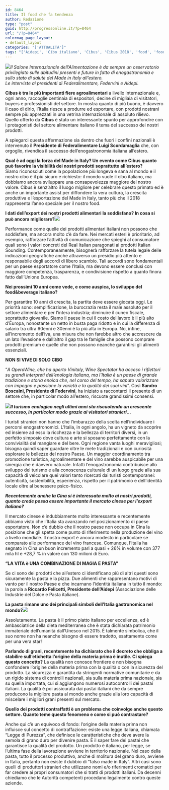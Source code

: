 ```yaml
---
id: 8464
title: Il food che fa tendenza
author: Redazione
type: "post"
guid: http://progressonline.it/?p=8464
url: "/?p=8464"
colormag_page_layout:
- default_layout
categories: "['ATTUALITÀ']"
tags: "['Aidepi', 'Cibo italiano', 'Cibus', 'Cibus 2018', 'food', 'food italiano', 'luigi scordamaglia', 'Riccardo Felicetti', 'sandro boscaini']"
---
```


*![](https://progressonline.it/wp-content/uploads/2018/05/cibus2018_data-300x163.jpg)Il Salone Internazionale dell’Alimentazione è da sempre un osservatorio privilegiato sulle abitudini presenti e future in fatto di enogastronomia e sullo stato di salute del Made in Italy all’estero.  
Le interviste ai presidenti di Federalimentare, Federvini e Aidepi.*

**Cibus è tra le più importanti fiere agroalimentari** a livello internazionale e, ogni anno, raccoglie centinaia di espositori, decine di migliaia di visitatori, buyers e professionisti del settore. In mostra quanto di più buono, è davvero il caso di dirlo, l’Italia riesce a produrre ed esportare, con prodotti nostrani sempre più apprezzati in una vetrina internazionale di assoluto rilievo.  
Quello offerto da **Cibus** è stato un interessante spunto per approfondire con i protagonisti del settore alimentare italiano il tema del successo dei nostri prodotti.

A spiegarci questa affermazione sia dentro che fuori i confini nazionali è intervenuto il **Presidente di Federalimentare Luigi Scordamaglia** che, con orgoglio, rivendica il successo dell’enogastronomia italiana all’estero.

**Qual è ad oggi la forza del Made in Italy? Un evento come Cibus quanto può favorire la visibilità dei nostri prodotti soprattutto all’estero?**  
Siamo riconosciuti come la popolazione più longeva e sana al mondo e il nostro cibo è il più sicuro e richiesto: il mondo vuole il cibo italiano, ma dobbiamo ancora sviluppare una consapevolezza maggiore del nostro valore. Cibus è senz’altro il luogo migliore per celebrare questo primato ed è anche un importante assist per diffondere la vera cultura, la crescita produttiva e l’esportazione del Made in Italy, tanto più che il 2018 rappresenta l’anno speciale per il nostro food.

**I dati dell’export dei nostri prodotti alimentari la soddisfano? In cosa si può ancora migliorare?![](https://progressonline.it/wp-content/uploads/2018/05/ScordamagliaFotoHD2-1-200x300.jpg)**

Performance come quelle dei prodotti alimentari italiani non possono che soddisfare, ma ancora molto c’è da fare. Nei mercati esteri è prioritario, ad esempio, rafforzare l’attività di comunicazione che spieghi al consumatore quali sono i valori concreti del Real Italian paragonati ai prodotti Italian Sounding. Contemporaneamente, bisognerà rafforzare la tutela legale delle indicazioni geografiche anche attraverso un presidio più attento e responsabile degli accordi di libero scambio. Tali accordi sono fondamentali per un paese esportatore come l’Italia, ma devono essere conclusi con maggiore competenza, trasparenza, e condivisione rispetto a quanto finora fatto dall’Unione Europea.

**Nei prossimi 10 anni come vede, e come auspica, lo sviluppo del food&amp;beverage italiano?**

Per garantire 10 anni di crescita, la partita deve essere giocata oggi. Le priorità sono: semplificazione, la burocrazia resta il male assoluto per il settore alimentare e per l’intera industria; diminuire il cuneo fiscale, soprattutto giovanile. Siamo il paese in cui il costo del lavoro è il più alto d’Europa, nonostante un netto in busta paga ridotto e in cui la differenza di salario tra ultra 60enni e 30enni è la più alta in Europa. No, infine, all’incremento dell’Iva, una misura che non farebbe altro che accrescere da un lato l’evasione e dall’altro il gap tra le famiglie che possono comprare prodotti premium e quelle che non possono neanche garantirsi gli alimenti essenziali.  
  
**NON SI VIVE DI SOLO CIBO**

“*A OperaWine, che ha aperto Vinitaly, Wine Spectator ha acceso i riflettori su grandi interpreti dell’enologia italiana, ma l’Italia è un paese di grande tradizione e storia enoica che, nel corso del tempo, ha saputo valorizzare con impegno e passione la varietà e la qualità dei suoi vini*”. Così **Sandro Boscaini, Presidente di Federvini**, ha iniziato a raccontarci il presente di un settore che, in particolar modo all’estero, riscuote grandissimi consensi.

***![](https://progressonline.it/wp-content/uploads/2018/05/Sandro-Boscaini-231x300.jpg)Il turismo enologico negli ultimi anni sta riscuotendo un crescente successo, in particolar modo grazie ai visitatori stranieri…***

I turisti stranieri non hanno che l’imbarazzo della scelta nell’individuare i percorsi enogastronomici. L’Italia, in ogni angolo, ha un vigneto da scoprire ed insieme ad esso la ricchezza e la bellezza di territori diversi, in un perfetto simposio dove cultura e arte si sposano perfettamente con la convivialità del mangiare e del bere. Ogni regione vanta luoghi meravigliosi; bisogna quindi saper guardare oltre le mete tradizionali e con curiosità esplorare le bellezze del nostro Paese. Un maggior coordinamento tra promozione turistica, agroalimentare e del vino sarebbe auspicabile per una sinergia che è davvero naturale. Infatti l’enogastronomia contribuisce allo sviluppo del turismo e alla conoscenza culturale di un luogo grazie alla sua capacità di veicolare quei valori tanto ricercati dai turisti contemporanei: autenticità, sostenibilità, esperienza, rispetto per il patrimonio e dell’identità locale oltre al benessere psico-fisico.

***Recentemente anche la Cina si è interessata molto ai nostri prodotti, quanto crede possa essere importante il mercato cinese per l’export italiano?***

Il mercato cinese è indubbiamente molto interessante e recentemente abbiamo visto che l’Italia sta avanzando nel posizionamento di paese esportatore. Non c’è dubbio che il nostro paese non occupa in Cina la posizione che gli spetta come punto di riferimento nella produzione del vino a livello mondiale. Il nostro export è ancora modesto in particolare se comparato alle performance del vino francese. Comunque, l’Italia ha segnato in Cina un buon incremento pari a quasi + 26% in volume con 377 mila hl e +28,7 % in valore con 130 milioni di Euro.  
  
**“LA VITA è UNA COMBINAZIONE DI MAGIA E PASTA”**

Se ci sono dei prodotti che all’estero ci identificano più di altri questi sono sicuramente la pasta e la pizza. Due alimenti che rappresentano motivi di vanto per il nostro Paese e che incarnano l’identità italiana in tutto il mondo: la parola a **Riccardo Felicetti, Presidente dell’Aidepi** (Associazione delle Industrie del Dolce e Pasta italiane).

**La pasta rimane uno dei principali simboli dell’Italia gastronomica nel mondo?![](https://progressonline.it/wp-content/uploads/2018/05/Riccardo-Felicetti_crediti_-Jacopo-Salvi-230x300.jpg)**

Assolutamente. La pasta è il primo piatto italiano per eccellenza, ed è ambasciatrice della dieta mediterranea che è stata dichiarata patrimonio immateriale dell’umanità dall’Unesco nel 2015. È talmente simbolica, che il suo nome non ha neanche bisogno di essere tradotto, esattamente come per una vera star!

**Parlando di grani, recentemente ha dichiarato che il decreto che obbliga a stabilire sull’etichetta l’origine della materia prima è inutile. Ci spiega questo concetto?** La qualità non conosce frontiere e non bisogna confondere l’origine della materia prima con la qualità o con la sicurezza del prodotto. La sicurezza è garantita da stringenti normative comunitarie e da un rigido sistema di controlli nazionali, sia sulla materia prima nazionale, sia su quella importata, cui si aggiungono numerosi autocontrolli dei pastai italiani. La qualità è poi assicurata dai pastai italiani che da sempre producono la migliore pasta al mondo anche grazie alla loro capacità di miscelare i migliori grani presenti sul mercato.

**Quello dei prodotti contraffatti è un problema che coinvolge anche questo settore. Quanto teme questo fenomeno e come si può contrastare?**

Anche qui c’è un equivoco di fondo: l’origine della materia prima non influisce sul concetto di contraffazione: esiste una legge italiana, chiamata “Legge di Purezza”, che definisce le caratteristiche che deve avere la semola di grano duro per divenire pasta. È il saper fare dei pastai che garantisce la qualità del prodotto. Un prodotto è italiano, per legge, se l’ultima fase della lavorazione avviene in territorio nazionale. Nel caso della pasta, tutto il processo produttivo, anche di molitura del grano duro, avviene in Italia, pertanto non esiste il dubbio di “falso made in Italy”. Altri casi sono quelli di produttori stranieri che utilizzano nomi e/o riferimenti cromatici per far credere ai propri consumatori che si tratti di prodotti italiani. Da decenni chiediamo che le Autorità competenti procedano legalmente contro queste aziende.
